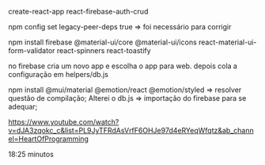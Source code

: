 create-react-app react-firebase-auth-crud

npm config set legacy-peer-deps true => foi necessário para corrigir

npm install firebase @material-ui/core @material-ui/icons react-material-ui-form-validator react-spinners react-toastify

no firebase cria um novo app e escolha o app para web. depois cola a configuração em helpers/db.js


npm install @mui/material @emotion/react @emotion/styled => resolver questão de compilação;
Alterei o db.js => importação do firebase para se adequar;

https://www.youtube.com/watch?v=dJA3zqokc_c&list=PL9JyTFRdAsVrfF6OHJe97d4eRYeqWfqtz&ab_channel=HeartOfProgramming

18:25 minutos
